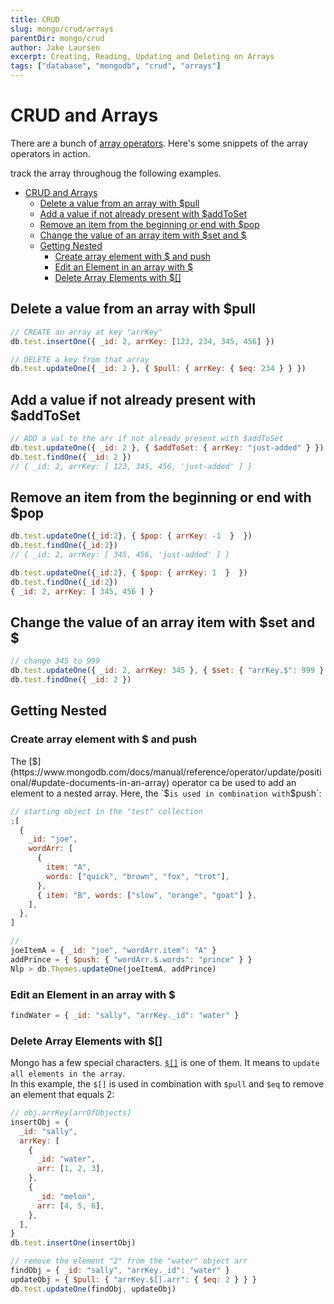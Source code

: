 ```yaml
---
title: CRUD
slug: mongo/crud/arrays
parentDir: mongo/crud
author: Jake Laursen
excerpt: Creating, Reading, Updating and Deleting on Arrays
tags: ["database", "mongodb", "crud", "arrays"]
---
```


# CRUD and Arrays

There are a bunch of [array operators](https://www.mongodb.com/docs/manual/reference/operator/update-array/). Here's some snippets of the array operators in action.

track the array throughoug the following examples.

- [CRUD and Arrays](#crud-and-arrays)
  - [Delete a value from an array with $pull](#delete-a-value-from-an-array-with-pull)
  - [Add a value if not already present with $addToSet](#add-a-value-if-not-already-present-with-addtoset)
  - [Remove an item from the beginning or end with $pop](#remove-an-item-from-the-beginning-or-end-with-pop)
  - [Change the value of an array item with $set and $](#change-the-value-of-an-array-item-with-set-and-)
  - [Getting Nested](#getting-nested)
    - [Create array element with $ and push](#create-array-element-with--and-push)
    - [Edit an Element in an array with $](#edit-an-element-in-an-array-with-)
    - [Delete Array Elements with $\[\]](#delete-array-elements-with-)

## Delete a value from an array with $pull

```js
// CREATE an array at key "arrKey"
db.test.insertOne({ _id: 2, arrKey: [123, 234, 345, 456] })

// DELETE a key from that array
db.test.updateOne({ _id: 2 }, { $pull: { arrKey: { $eq: 234 } } })
```

## Add a value if not already present with $addToSet

```js
// ADD a val to the arr if not already present with $addToSet
db.test.updateOne({ _id: 2 }, { $addToSet: { arrKey: "just-added" } })
db.test.findOne({ _id: 2 })
// { _id: 2, arrKey: [ 123, 345, 456, 'just-added' ] }
```

## Remove an item from the beginning or end with $pop

```js
db.test.updateOne({_id:2}, { $pop: { arrKey: -1  }  })
db.test.findOne({_id:2})
// { _id: 2, arrKey: [ 345, 456, 'just-added' ] }

db.test.updateOne({_id:2}, { $pop: { arrKey: 1  }  })
db.test.findOne({_id:2})
{ _id: 2, arrKey: [ 345, 456 ] }
```

## Change the value of an array item with $set and $

```js
// change 345 to 999
db.test.updateOne({ _id: 2, arrKey: 345 }, { $set: { "arrKey.$": 999 } })
db.test.findOne({ _id: 2 })
```

## Getting Nested

### Create array element with $ and push

The [$](https://www.mongodb.com/docs/manual/reference/operator/update/positional/#update-documents-in-an-array) operator ca be used to add an element to a nested array. Here, the `$` is used in combination with `$push`:

```js
// starting object in the "test" collection
;[
  {
    _id: "joe",
    wordArr: [
      {
        item: "A",
        words: ["quick", "brown", "fox", "trot"],
      },
      { item: "B", words: ["slow", "orange", "goat"] },
    ],
  },
]

//
joeItemA = { _id: "joe", "wordArr.item": "A" }
addPrince = { $push: { "wordArr.$.words": "prince" } }
Nlp > db.Themes.updateOne(joeItemA, addPrince)
```

### Edit an Element in an array with $

```js
findWater = { _id: "sally", "arrKey._id": "water" }
```

### Delete Array Elements with $[]

Mongo has a few special characters.
[`$[]`](https://www.mongodb.com/docs/manual/reference/operator/update/positional-all/#---) is one of them. It means to `update all elements in the array`.  
In this example, the `$[]` is used in combination with `$pull` and `$eq` to remove an element that equals 2:

```js
// obj.arrKey[arrOfObjects]
insertObj = {
  _id: "sally",
  arrKey: [
    {
      _id: "water",
      arr: [1, 2, 3],
    },
    {
      _id: "melon",
      arr: [4, 5, 6],
    },
  ],
}
db.test.insertOne(insertObj)

// remove the element "2" from the "water" object arr
findObj = { _id: "sally", "arrKey._id": "water" }
updateObj = { $pull: { "arrKey.$[].arr": { $eq: 2 } } }
db.test.updateOne(findObj, updateObj)
```

